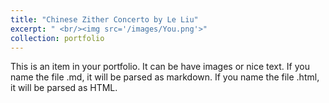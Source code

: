 ```yaml
---
title: "Chinese Zither Concerto by Le Liu"
excerpt: " <br/><img src='/images/You.png'>"
collection: portfolio
---
```


This is an item in your portfolio. It can be have images or nice text. If you name the file .md, it will be parsed as markdown. If you name the file .html, it will be parsed as HTML. 
